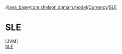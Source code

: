 //[java_base](../../../../index.md)/[com.shelson.domain.model](../../index.md)/[Currency](../index.md)/[SLE](index.md)

# SLE

[JVM]\
[SLE](index.md)
